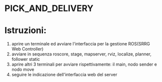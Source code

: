 # PICK_AND_DELIVERY
# Istruzioni:

1) aprire un terminale ed avviare l'interfaccia per la gestione ROS(SRRG Web Controller)
2) avviare in sequenza roscore, stage, mapserver, rviz, localize, planner, follower static
3) aprire altri 3 terminali per avviare rispettivamente: il main, nodo sender e nodo move
4) seguire le indicazione dell'interfaccia web del server
